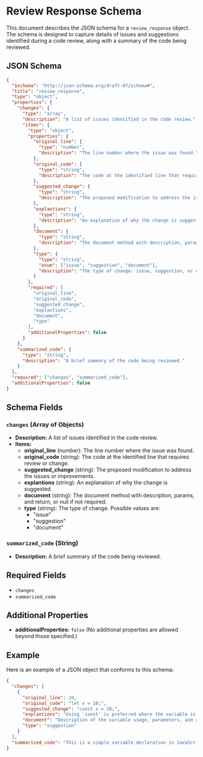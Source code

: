 # Review Response Schema

This document describes the JSON schema for a `review_response` object. The schema is designed to capture details of issues and suggestions identified during a code review, along with a summary of the code being reviewed.

## JSON Schema

```json
{
  "$schema": "http://json-schema.org/draft-07/schema#",
  "title": "review_response",
  "type": "object",
  "properties": {
    "changes": {
      "type": "array",
      "description": "A list of issues identified in the code review.",
      "items": {
        "type": "object",
        "properties": {
          "original_line": {
            "type": "number",
            "description": "The line number where the issue was found."
          },
          "original_code": {
            "type": "string",
            "description": "The code at the identified line that requires review or change."
          },
          "suggested_change": {
            "type": "string",
            "description": "The proposed modification to address the issues or improvements."
          },
          "explantions": {
            "type": "string",
            "description": "An explanation of why the change is suggested."
          },
          "document": {
            "type": "string",
            "description": "The document method with description, params, and return, or null if not required"
          },
          "type": {
            "type": "string",
            "enum": ["issue", "suggestion", "document"],
            "description": "The type of change: issue, suggestion, or document."
          }
        },
        "required": [
          "original_line",
          "original_code",
          "suggested_change",
          "explantions",
          "document",
          "type"
        ],
        "additionalProperties": false
      }
    },
    "summarized_code": {
      "type": "string",
      "description": "A brief summary of the code being reviewed."
    }
  },
  "required": ["changes", "summarized_code"],
  "additionalProperties": false
}
```

## Schema Fields

### `changes` (Array of Objects)

- **Description:** A list of issues identified in the code review.
- **Items:**
  - **original_line** (number): The line number where the issue was found.
  - **original_code** (string): The code at the identified line that requires review or change.
  - **suggested_change** (string): The proposed modification to address the issues or improvements.
  - **explantions** (string): An explanation of why the change is suggested.
  - **document** (string): The document method with description, params, and return, or null if not required.
  - **type** (string): The type of change. Possible values are:
    - "issue"
    - "suggestion"
    - "document"

### `summarized_code` (String)

- **Description:** A brief summary of the code being reviewed.

## Required Fields

- `changes`
- `summarized_code`

## Additional Properties

- **additionalProperties:** `false` (No additional properties are allowed beyond those specified.)

## Example

Here is an example of a JSON object that conforms to this schema:

```json
{
  "changes": [
    {
      "original_line": 10,
      "original_code": "let x = 10;",
      "suggested_change": "const x = 10;",
      "explantions": "Using `const` is preferred where the variable is not reassigned.",
      "document": "Description of the variable usage, parameters, and return values.",
      "type": "suggestion"
    }
  ],
  "summarized_code": "This is a simple variable declaration in JavaScript."
}
```